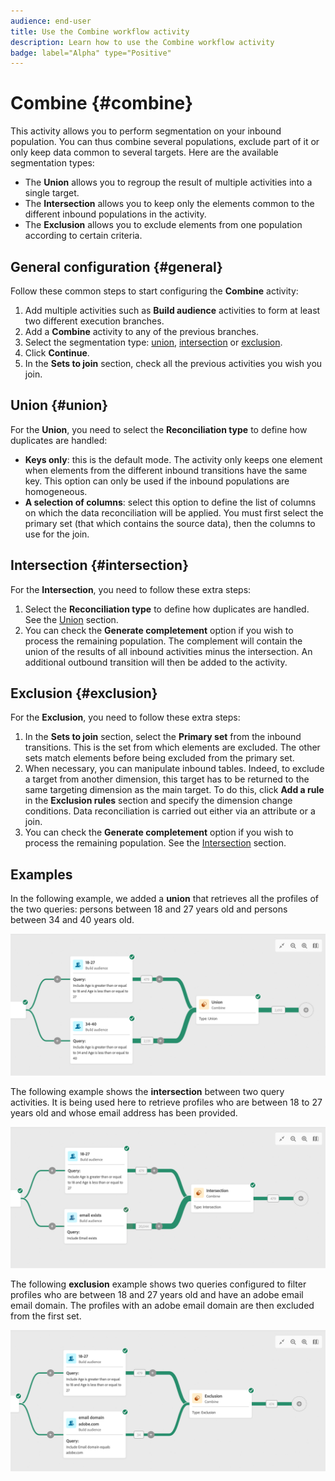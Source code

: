 ```yaml
---
audience: end-user
title: Use the Combine workflow activity
description: Learn how to use the Combine workflow activity
badge: label="Alpha" type="Positive"
---
```


# Combine {#combine}

This activity allows you to perform segmentation on your inbound population. You can thus combine several populations, exclude part of it or only keep data common to several targets. Here are the available segmentation types:

<!--
The **Combine** activity can be placed after any other activity, but not at the beginning of the workflow. Any activity can be placed after the **Combine**.
-->

* The **Union** allows you to regroup the result of multiple activities into a single target.
* The **Intersection** allows you to keep only the elements common to the different inbound populations in the activity.
* The **Exclusion** allows you to exclude elements from one population according to certain criteria. 

## General configuration {#general}

Follow these common steps to start configuring the **Combine** activity:

1. Add multiple activities such as **Build audience** activities to form at least two different execution branches.
1. Add a **Combine** activity to any of the previous branches.
1. Select the segmentation type: [union](#union), [intersection](#intersection) or [exclusion](#exclusion).
1. Click **Continue**.
1. In the **Sets to join** section, check all the previous activities you wish you join. 

## Union {#union}

For the **Union**, you need to select the **Reconciliation type** to define how duplicates are handled:

* **Keys only**: this is the default mode. The activity only keeps one element when elements from the different inbound transitions have the same key. This option can only be used if the inbound populations are homogeneous.
* **A selection of columns**: select this option to define the list of columns on which the data reconciliation will be applied. You must first select the primary set (that which contains the source data), then the columns to use for the join.

## Intersection {#intersection}

For the **Intersection**, you need to follow these extra steps:

1. Select the **Reconciliation type** to define how duplicates are handled. See the [Union](#union) section.
1. You can check the **Generate completement** option if you wish to process the remaining population. The complement will contain the union of the results of all inbound activities minus the intersection. An additional outbound transition will then be added to the activity.

## Exclusion {#exclusion}

For the **Exclusion**, you need to follow these extra steps:

1. In the **Sets to join** section, select the **Primary set** from the inbound transitions. This is the set from which elements are excluded. The other sets match elements before being excluded from the primary set.
1. When necessary, you can manipulate inbound tables. Indeed, to exclude a target from another dimension, this target has to be returned to the same targeting dimension as the main target. To do this, click **Add a rule** in the **Exclusion rules** section and specify the dimension change conditions. Data reconciliation is carried out either via an attribute or a join.
1. You can check the **Generate completement** option if you wish to process the remaining population. See the [Intersection](#intersection) section.

## Examples

In the following example, we added a **union** that retrieves all the profiles of the two queries: persons between 18 and 27 years old and persons between 34 and 40 years old.

![](../assets/workflow-union-example.png)

The following example shows the **intersection** between two query activities. It is being used here to retrieve profiles who are between 18 to 27 years old and whose email address has been provided.

![](../assets/workflow-intersection-example.png)

The following **exclusion** example shows two queries configured to filter profiles who are between 18 and 27 years old and have an adobe email email domain. The profiles with an adobe email domain are then excluded from the first set. 

![](../assets/workflow-exclusion-example.png)






